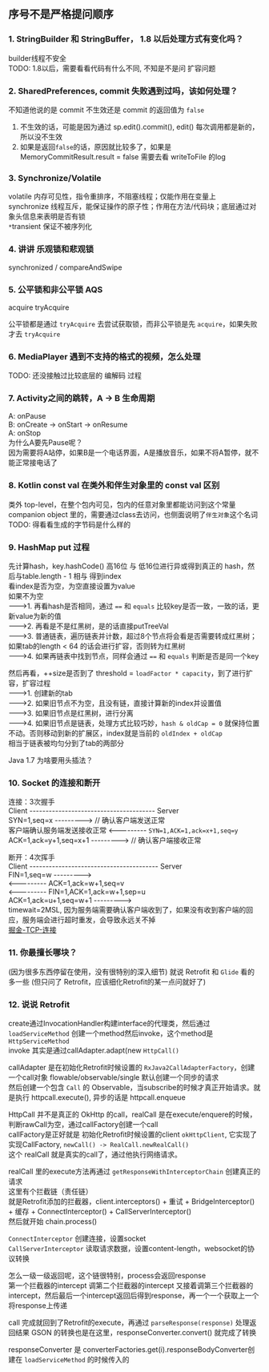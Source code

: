 序号不是严格提问顺序
-----


### 1. StringBuilder 和 StringBuffer， 1.8 以后处理方式有变化吗？
builder线程不安全<br>
TODO: 1.8以后，需要看看代码有什么不同, 不知是不是问 扩容问题


### 2. SharedPreferences, commit 失败遇到过吗，该如何处理？
不知道他说的是 commit 不生效还是 commit 的返回值为 `false`
1. 不生效的话，可能是因为通过 sp.edit().commit(), edit() 每次调用都是新的，所以没不生效
2. 如果是返回`false`的话，原因就比较多了，如果是 MemoryCommitResult.result = false 需要去看 writeToFile 的log


### 3. Synchronize/Volatile
volatile 内存可见性，指令重排序，不阻塞线程；仅能作用在变量上<br>
synchronize 线程互斥，能保证操作的原子性；作用在方法/代码块；底层通过对象头信息来表明是否有锁<br>
`*`transient 保证不被序列化<br>


### 4. 讲讲 乐观锁和悲观锁
synchronized / compareAndSwipe


### 5. 公平锁和非公平锁 AQS
acquire tryAcquire

公平锁都是通过 `tryAcquire` 去尝试获取锁，而非公平锁是先 `acquire`，如果失败才去 `tryAcquire`


### 6. MediaPlayer 遇到不支持的格式的视频，怎么处理
TODO: 还没接触过比较底层的 编解码 过程


### 7. Activity之间的跳转，A -> B 生命周期
A: onPause<br>
B: onCreate -> onStart -> onResume<br>
A: onStop<br>
为什么A要先Pause呢？<br>
因为需要将A站停，如果B是一个电话界面，A是播放音乐，如果不将A暂停，就不能正常接电话了<br>


### 8. Kotlin const val 在类外和伴生对象里的 const val 区别
类外 top-level，在整个包内可见，包内的任意对象里都能访问到这个常量<br>
companion object 里的，需要通过class去访问，也侧面说明了`伴生对象`这个名词<br>
TODO: 得看看生成的字节码是什么样的


### 9. HashMap put 过程
先计算hash，key.hashCode() 高16位 与 低16位进行异或得到真正的 hash，然后与table.length - 1 相与 得到index<br>
看index是否为空，为空直接设置为value<br>
    如果不为空<br>
--->1. 再看hash是否相同，通过 `==` 和 `equals` 比较key是否一致，一致的话，更新value为新的值<br>
--->2. 再看是不是红黑树，是的话直接putTreeVal<br>
--->3. 普通链表，遍历链表并计数，超过8个节点将会看是否需要转成红黑树；如果tab的length < 64 的话会进行扩容，否则转为红黑树<br>
--->4. 如果再链表中找到节点，同样会通过 `==` 和 `equals` 判断是否是同一个key<br>


然后再看，++size是否到了 threshold = `loadFactor * capacity`，到了进行扩容，扩容过程<br>
--->1. 创建新的tab<br>
--->2. 如果旧节点不为空，且没有链，直接计算新的index并设置值<br>
--->3. 如果旧节点是红黑树，进行分离<br>
--->4. 如果旧节点是链表，处理方式比较巧妙，`hash & oldCap = 0` 就保持位置不动。否则移动到新的扩展区，index就是当前的 `oldIndex + oldCap`<br>
       相当于链表被均匀分到了tab的两部分<br>


Java 1.7 为啥要用头插法？


### 10. Socket 的连接和断开
连接：3次握手<br>
Client --------------------------------------- Server<br>
SYN=1,seq=x               --------->    // 确认客户端发送正常<br>
客户端确认服务端发送接收正常 <---------    `SYN=1,ACK=1,ack=x+1,seq=y`<br>
ACK=1,ack=y+1,seq=x+1     --------->    // 确认客户端接收正常<br>


断开：4次挥手<br>
Client ---------------------------------------- Server<br>
FIN=1,seq=w               ---------><br>
                          <---------   ACK=1,ack=w+1,seq=v<br>
                          <---------   FIN=1,ACK=1,ack=w+1,sep=u<br>
ACK=1,ack=u+1,seq=w+1     ---------><br>
timewait=2MSL, 因为服务端需要确认客户端收到了，如果没有收到客户端的回应，服务端会进行超时重发，会导致永远关不掉<br>
[掘金-TCP-连接](https://juejin.im/post/5b1d34eb6fb9a01e7d5c3e25)


### 11. 你最擅长哪块？
(因为很多东西停留在使用，没有很特别的深入细节) 就说 Retrofit 和 `Glide` 看的多一些 (但只问了 Retrofit，应该细化Retrofit的某一点问就好了)


### 12. 说说 Retrofit

create通过InvocationHandler构建interface的代理类，然后通过 `loadServiceMethod` 创建一个method然后invoke，这个method是 `HttpServiceMethod`<br>
invoke 其实是通过callAdapter.adapt(new `HttpCall()`<br>

callAdapter 是在初始化Retrofit时候设置的 `RxJava2CallAdapterFactory`，创建一个call对象 flowable/observable/single 默认创建一个同步的请求<br>
然后创建一个包含 `Call` 的 Observable，当subscribe的时候才真正开始请求。就是执行 httpcall.execute(), 异步的话是 httpcall.enqueue<br>

HttpCall 并不是真正的 OkHttp 的call，realCall 是在execute/enquere的时候，判断rawCall为空，通过callFactory创建一个call<br>
callFactory是正好就是 初始化Retrofit时候设置的client `okHttpClient`, 它实现了实现CallFactory, `newCall() -> RealCall.newRealCall()`<br>
这个 realCall 就是真实的call了，通过他执行网络请求。<br>

realCall 里的execute方法再通过 `getResponseWithInterceptorChain` 创建真正的请求<br>
这里有个拦截链（责任链）<br>
就是Retrofit添加的拦截器，client.interceptors() + 重试 + BridgeInterceptor() + 缓存 + ConnectInterceptor() + CallServerInterceptor()<br>
然后就开始 chain.process()<br>

`ConnectInterceptor` 创建连接，设置socket<br>
`CallServerInterceptor` 读取请求数据，设置content-length，websocket的协议转换<br>

怎么一级一级返回呢，这个链很特别，process会返回response<br>
第一个拦截器的intercept 调第二个拦截器的intercept 又接着调第三个拦截器的 intercept，然后最后一个intercept返回后得到response，再一个一个获取上一个将response上传递<br>

call 完成就回到了Retrofit的execute，再通过 `parseResponse(response)` 处理返回结果 GSON 的转换也是在这里，responseConverter.convert() 就完成了转换<br>

responseConverter 是 converterFactories.get(i).responseBodyConverter创建在 `loadServiceMethod` 的时候传入的

